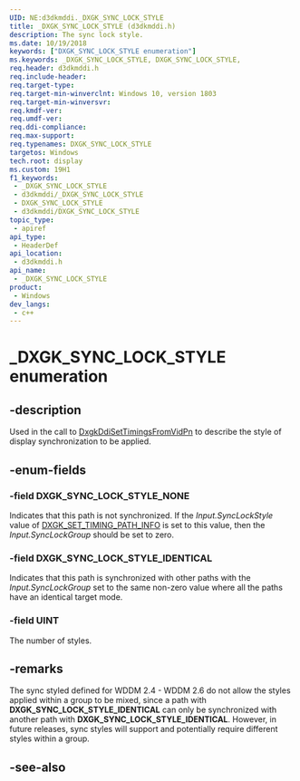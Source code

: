 ```yaml
---
UID: NE:d3dkmddi._DXGK_SYNC_LOCK_STYLE
title: _DXGK_SYNC_LOCK_STYLE (d3dkmddi.h)
description: The sync lock style.
ms.date: 10/19/2018
keywords: ["DXGK_SYNC_LOCK_STYLE enumeration"]
ms.keywords: _DXGK_SYNC_LOCK_STYLE, DXGK_SYNC_LOCK_STYLE,
req.header: d3dkmddi.h
req.include-header: 
req.target-type: 
req.target-min-winverclnt: Windows 10, version 1803
req.target-min-winversvr: 
req.kmdf-ver: 
req.umdf-ver: 
req.ddi-compliance: 
req.max-support: 
req.typenames: DXGK_SYNC_LOCK_STYLE
targetos: Windows
tech.root: display
ms.custom: 19H1
f1_keywords:
 - _DXGK_SYNC_LOCK_STYLE
 - d3dkmddi/_DXGK_SYNC_LOCK_STYLE
 - DXGK_SYNC_LOCK_STYLE
 - d3dkmddi/DXGK_SYNC_LOCK_STYLE
topic_type:
 - apiref
api_type:
 - HeaderDef
api_location:
 - d3dkmddi.h
api_name:
 - _DXGK_SYNC_LOCK_STYLE
product:
 - Windows
dev_langs:
 - c++
---
```


# _DXGK_SYNC_LOCK_STYLE enumeration


## -description

Used in the call to [DxgkDdiSetTimingsFromVidPn](nc-d3dkmddi-dxgkddi_settimingsfromvidpn.md) to describe the style of display synchronization to be applied.

## -enum-fields

### -field DXGK_SYNC_LOCK_STYLE_NONE

Indicates that this path is not synchronized. If the *Input.SyncLockStyle* value of [DXGK_SET_TIMING_PATH_INFO](ns-d3dkmddi-_dxgk_set_timing_path_info.md) is set to this value, then the *Input.SyncLockGroup* should be set to zero.

### -field DXGK_SYNC_LOCK_STYLE_IDENTICAL

Indicates that this path is synchronized with other paths with the *Input.SyncLockGroup* set to the same non-zero value where all the paths have an identical target mode.

### -field UINT

The number of styles.

## -remarks

The sync styled defined for WDDM 2.4 - WDDM 2.6 do not allow the styles applied within a group to be mixed, since a path with **DXGK_SYNC_LOCK_STYLE_IDENTICAL** can only be synchronized with another path with **DXGK_SYNC_LOCK_STYLE_IDENTICAL**. However, in future releases, sync styles will support and potentially require different styles within a group.

## -see-also

